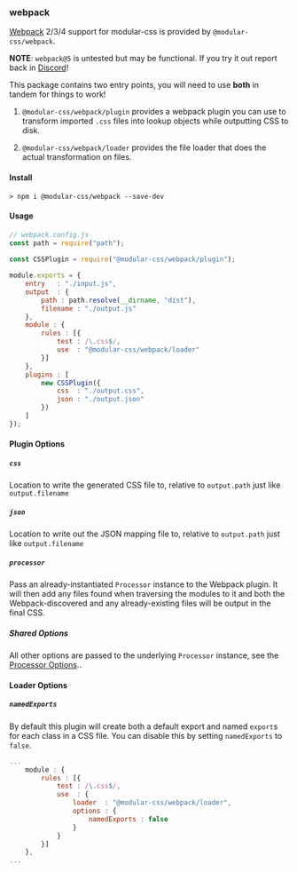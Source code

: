 ### webpack

[Webpack](https://webpack.js.org/) 2/3/4 support for modular-css is provided by `@modular-css/webpack`.

**NOTE**: `webpack@5` is untested but may be functional. If you try it out report back in [Discord](https://discord.gg/jQCZqMuMdt)!

This package contains two entry points, you will need to use **both** in tandem for things to work!

1. `@modular-css/webpack/plugin` provides a webpack plugin you can use to transform imported `.css` files into lookup objects while outputting CSS to disk.

2. `@modular-css/webpack/loader` provides the file loader that does the actual transformation on files.

#### Install

```shell
> npm i @modular-css/webpack --save-dev
```

#### Usage

```javascript
// webpack.config.js
const path = require("path");
    
const CSSPlugin = require("@modular-css/webpack/plugin");

module.exports = {
    entry   : "./input.js",
    output  : {
        path : path.resolve(__dirname, "dist"),
        filename : "./output.js"
    },
    module : {
        rules : [{
            test : /\.css$/,
            use  : "@modular-css/webpack/loader"
        }]
    },
    plugins : [
        new CSSPlugin({
            css  : "./output.css",
            json : "./output.json"
        })
    ]
});
```

#### Plugin Options

##### `css`

Location to write the generated CSS file to, relative to `output.path` just like `output.filename`

##### `json`

Location to write out the JSON mapping file to, relative to `output.path` just like `output.filename`

##### `processor`

Pass an already-instantiated `Processor` instance to the Webpack plugin. It will then add any files found when traversing the modules to it and both the Webpack-discovered and any already-existing files will be output in the final CSS.

##### Shared Options

All other options are passed to the underlying `Processor` instance, see the [Processor Options](#processor-options)..

#### Loader Options

##### `namedExports`

By default this plugin will create both a default export and named `export`s for each class in a CSS file. You can disable this by setting `namedExports` to `false`.

```javascript
...
    module : {
        rules : [{
            test : /\.css$/,
            use  : {
                loader  : "@modular-css/webpack/loader",
                options : {
                    namedExports : false
                }
            }
        }]
    },
...
```
